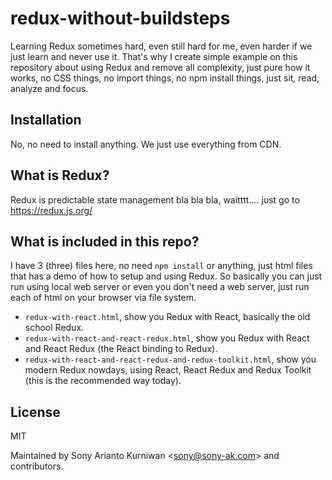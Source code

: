 # redux-without-buildsteps

Learning Redux sometimes hard, even still hard for me, even harder if we just learn and never use it. That's why I create simple example on this repository about using Redux and remove all complexity, just pure how it works, no CSS things, no import things, no npm install things, just sit, read, analyze and focus.

## Installation
No, no need to install anything. We just use everything from CDN.



## What is Redux?
Redux is predictable state management bla bla bla, waitttt.... just go to https://redux.js.org/

## What is included in this repo?

I have 3 (three) files here, no need `npm install` or anything, just html files that has a demo of how to setup and using Redux. So basically you can just run using local web server or even you don't need a web server, just run each of html on your browser via file system.

- `redux-with-react.html`, show you Redux with React, basically the old school Redux.
- `redux-with-react-and-react-redux.html`, show you Redux with React and React Redux (the React binding to Redux).
- `redux-with-react-and-react-redux-and-redux-toolkit.html`, show you modern Redux nowdays, using React, React Redux and Redux Toolkit (this is the recommended way today).

## License

MIT

Maintained by Sony Arianto Kurniwan <<sony@sony-ak.com>> and contributors.
